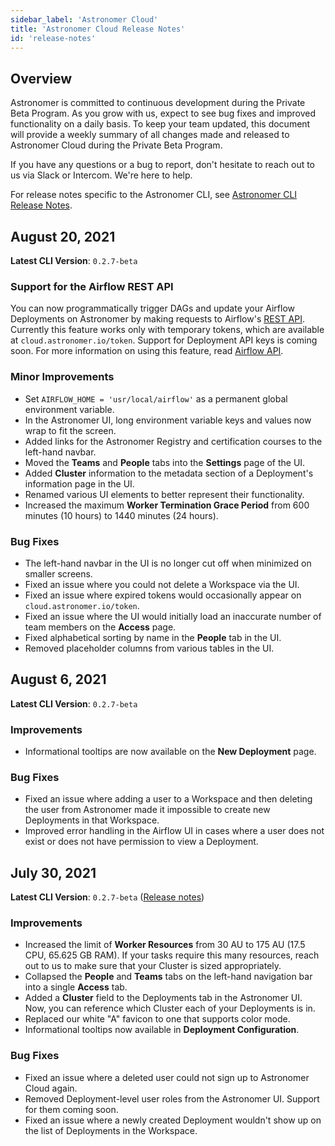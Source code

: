 ```yaml
---
sidebar_label: 'Astronomer Cloud'
title: 'Astronomer Cloud Release Notes'
id: 'release-notes'
---
```


## Overview

Astronomer is committed to continuous development during the Private Beta Program. As you grow with us, expect to see bug fixes and improved functionality on a daily basis. To keep your team updated, this document will provide a weekly summary of all changes made and released to Astronomer Cloud during the Private Beta Program.

If you have any questions or a bug to report, don't hesitate to reach out to us via Slack or Intercom. We're here to help.

For release notes specific to the Astronomer CLI, see [Astronomer CLI Release Notes](cli-release-notes).

## August 20, 2021

**Latest CLI Version**: `0.2.7-beta`

### Support for the Airflow REST API

You can now programmatically trigger DAGs and update your Airflow Deployments on Astronomer by making requests to Airflow's [REST API](https://airflow.apache.org/docs/apache-airflow/stable/stable-rest-api-ref.html). Currently this feature works only with temporary tokens, which are available at `cloud.astronomer.io/token`. Support for Deployment API keys is coming soon. For more information on using this feature, read [Airflow API](airflow-api).

### Minor Improvements

- Set `AIRFLOW_HOME = 'usr/local/airflow'` as a permanent global environment variable.
- In the Astronomer UI, long environment variable keys and values now wrap to fit the screen.
- Added links for the Astronomer Registry and certification courses to the left-hand navbar.
- Moved the **Teams** and **People** tabs into the **Settings** page of the UI.
- Added **Cluster** information to the metadata section of a Deployment's information page in the UI.
- Renamed various UI elements to better represent their functionality.
- Increased the maximum **Worker Termination Grace Period** from 600 minutes (10 hours) to 1440 minutes (24 hours).

### Bug Fixes

- The left-hand navbar in the UI is no longer cut off when minimized on smaller screens.
- Fixed an issue where you could not delete a Workspace via the UI.
- Fixed an issue where expired tokens would occasionally appear on `cloud.astronomer.io/token`.
- Fixed an issue where the UI would initially load an inaccurate number of team members on the **Access** page.
- Fixed alphabetical sorting by name in the **People** tab in the UI.
- Removed placeholder columns from various tables in the UI.

## August 6, 2021

**Latest CLI Version**: `0.2.7-beta`

### Improvements

- Informational tooltips are now available on the **New Deployment** page.

### Bug Fixes

- Fixed an issue where adding a user to a Workspace and then deleting the user from Astronomer made it impossible to create new Deployments in that Workspace.
- Improved error handling in the Airflow UI in cases where a user does not exist or does not have permission to view a Deployment.

## July 30, 2021

**Latest CLI Version**: `0.2.7-beta` ([Release notes](cli-release-notes#v027-beta))

### Improvements

- Increased the limit of **Worker Resources** from 30 AU to 175 AU (17.5 CPU, 65.625 GB RAM). If your tasks require this many resources, reach out to us to make sure that your Cluster is sized appropriately.
- Collapsed the **People** and **Teams** tabs on the left-hand navigation bar into a single **Access** tab.
- Added a **Cluster** field to the Deployments tab in the Astronomer UI. Now, you can reference which Cluster each of your Deployments is in.
- Replaced our white "A" favicon to one that supports color mode.
- Informational tooltips now available in **Deployment Configuration**.

### Bug Fixes

- Fixed an issue where a deleted user could not sign up to Astronomer Cloud again.
- Removed Deployment-level user roles from the Astronomer UI. Support for them coming soon.
- Fixed an issue where a newly created Deployment wouldn't show up on the list of Deployments in the Workspace.

